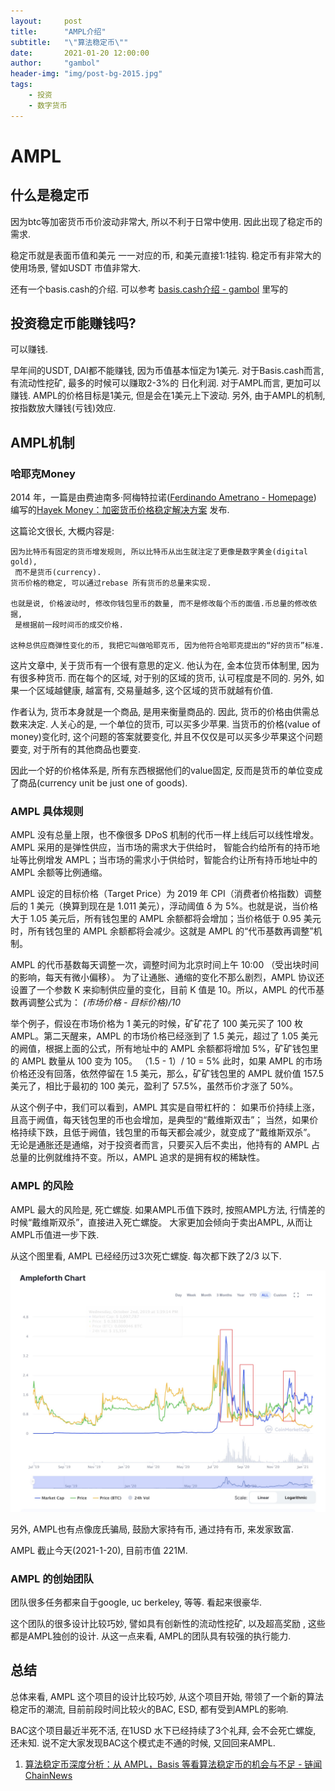 ```yaml
---
layout:     post
title:      "AMPL介绍"
subtitle:   "\"算法稳定币\""
date:       2021-01-20 12:00:00
author:     "gambol"
header-img: "img/post-bg-2015.jpg"
tags:
    - 投资
    - 数字货币
---
```



# AMPL
## 什么是稳定币
 因为btc等加密货币币价波动非常大,  所以不利于日常中使用.  因此出现了稳定币的需求.

稳定币就是表面币值和美元 一一对应的币, 和美元直接1:1挂钩.  稳定币有非常大的使用场景, 譬如USDT 市值非常大.

 还有一个basis.cash的介绍. 可以参考  [basis.cash介绍 - gambol](https://gambol.github.io/2020/12/27/basis/) 里写的

##  投资稳定币能赚钱吗?
可以赚钱. 

早年间的USDT, DAI都不能赚钱, 因为币值基本恒定为1美元.
对于Basis.cash而言, 有流动性挖矿,  最多的时候可以赚取2-3%的 日化利润.
对于AMPL而言,  更加可以赚钱. AMPL的价格目标是1美元, 但是会在1美元上下波动. 另外, 由于AMPL的机制, 按指数放大赚钱(亏钱)效应.

## AMPL机制

### 哈耶克Money

2014 年，一篇是由费迪南多·阿梅特拉诺([Ferdinando Ametrano - Homepage](http://ametrano.net/)) 编写的[Hayek Money：加密货币价格稳定解决方案](https://ssrn.com/abstract=2425270) 发布.

这篇论文很长,  大概内容是:

```
因为比特币有固定的货币增发规则, 所以比特币从出生就注定了更像是数字黄金(digital gold),
 而不是货币(currency). 
货币价格的稳定, 可以通过rebase 所有货币的总量来实现. 

也就是说, 价格波动时, 修改你钱包里币的数量, 而不是修改每个币的面值.币总量的修改依据,
 是根据前一段时间币的成交价格.  

这种总供应商弹性变化的币, 我把它叫做哈耶克币, 因为他符合哈耶克提出的“好的货币”标准.
```

这片文章中, 关于货币有一个很有意思的定义.  他认为在, 金本位货币体制里,  因为有很多种货币. 而在每个的区域, 对于别的区域的货币, 认可程度是不同的. 另外, 如果一个区域越健康, 越富有, 交易量越多, 这个区域的货币就越有价值. 

作者认为,  货币本身就是一个商品,  是用来衡量商品的.  因此, 货币的价格由供需总数来决定.  人关心的是,  一个单位的货币, 可以买多少苹果.  当货币的价格(value of money)变化时,  这个问题的答案就要变化, 并且不仅仅是可以买多少苹果这个问题要变, 对于所有的其他商品也要变.

因此一个好的价格体系是, 所有东西根据他们的value固定,  反而是货币的单位变成了商品(currency unit be just one of goods). 

### AMPL 具体规则
AMPL 没有总量上限，也不像很多 DPoS 机制的代币一样上线后可以线性增发。AMPL 采用的是弹性供应，当市场的需求大于供给时， 智能合约给所有的持币地址等比例增发 AMPL；当市场的需求小于供给时，智能合约让所有持币地址中的 AMPL 余额等比例通缩。

AMPL 设定的目标价格（Target Price）为 2019 年 CPI（消费者价格指数）调整后的 1 美元（换算到现在是 1.011 美元），浮动阈值 δ 为 5%。也就是说，当价格大于 1.05 美元后，所有钱包里的 AMPL 余额都将会增加；当价格低于 0.95 美元时，所有钱包里的 AMPL 余额都将会减少。这就是 AMPL 的“代币基数再调整”机制。

AMPL 的代币基数每天调整一次，调整时间为北京时间上午 10:00 （受出块时间的影响，每天有微小偏移）。
为了让通胀、通缩的变化不那么剧烈，AMPL 协议还设置了一个参数 K 来抑制供应量的变化，目前 K 值是 10。所以，AMPL 的代币基数再调整公式为： *(市场价格 - 目标价格)/10*

举个例子，假设在市场价格为 1 美元的时候，矿矿花了 100 美元买了 100 枚 AMPL。第二天醒来，AMPL 的市场价格已经涨到了 1.5 美元，超过了 1.05 美元的阙值，根据上面的公式，所有地址中的 AMPL 余额都将增加 5%，矿矿钱包里的 AMPL 数量从 100 变为 105。
（1.5 - 1）/ 10 = 5%
此时，如果 AMPL 的市场价格还没有回落，依然停留在 1.5 美元，那么，矿矿钱包里的 AMPL 就价值 157.5 美元了，相比于最初的 100 美元，盈利了 57.5%，虽然币价才涨了 50%。

从这个例子中，我们可以看到，AMPL 其实是自带杠杆的：
如果币价持续上涨，且高于阙值，每天钱包里的币也会增加，是典型的“戴维斯双击”；
当然，如果价格持续下跌，且低于阙值，钱包里的币每天都会减少，就变成了“戴维斯双杀”。
无论是通胀还是通缩，对于投资者而言，只要买入后不卖出，他持有的 AMPL 占总量的比例就维持不变。所以，AMPL 追求的是拥有权的稀缺性。

### AMPL 的风险
AMPL 最大的风险是, 死亡螺旋.  如果AMPL币值下跌时, 按照AMPL方法, 行情差的时候“戴维斯双杀”，直接进入死亡螺旋。 大家更加会倾向于卖出AMPL, 从而让AMPL币值进一步下跌.

从这个图里看, AMPL 已经经历过3次死亡螺旋.  每次都下跌了2/3 以下.   

![](/img/AMPL.jpg)

另外, AMPL也有点像庞氏骗局, 鼓励大家持有币, 通过持有币, 来发家致富.

AMPL 截止今天(2021-1-20), 目前市值 221M.

### AMPL 的创始团队
团队很多任务都来自于google, uc berkeley, 等等.  看起来很豪华.

这个团队的很多设计比较巧妙,  譬如具有创新性的流动性挖矿, 以及超高奖励 , 这些都是AMPL独创的设计.
从这一点来看, AMPL的团队具有较强的执行能力.

## 总结
总体来看, AMPL 这个项目的设计比较巧妙, 从这个项目开始, 带领了一个新的算法稳定币的潮流, 目前前段时间比较火的BAC, ESD, 都有受到AMPL的影响.

BAC这个项目最近半死不活, 在1USD 水下已经持续了3个礼拜, 会不会死亡螺旋, 还未知. 说不定大家发现BAC这个模式走不通的时候, 又回回来AMPL.


1. [算法稳定币深度分析：从 AMPL，Basis 等看算法稳定币的机会与不足 - 链闻 ChainNews](https://www.chainnews.com/articles/786608850436.htm)

